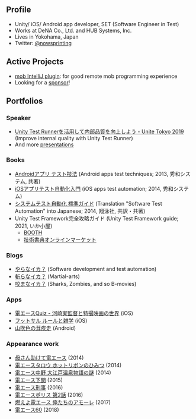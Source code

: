## Profile

- Unity/ iOS/ Android app developer, SET (Software Engineer in Test)
- Works at DeNA Co., Ltd. and HUB Systems, Inc.
- Lives in Yokohama, Japan
- Twitter: [@nowsprinting](https://twitter.com/nowsprinting)


## Active Projects

- [mob IntelliJ plugin](https://github.com/remotemobprogramming/intellij-mob): for good remote mob programming experience
- Looking for a [sponsor](https://github.com/sponsors/nowsprinting)!


## Portfolios

### Speaker

- [Unity Test Runnerを活用して内部品質を向上しよう - Unite Tokyo 2019](https://learning.unity3d.jp/3300/) (Improve internal quality with Unity Test Runner)
- And more [presentations](https://www.slideshare.net/nowsprinting/presentations)

### Books

- [Androidアプリ テスト技法](https://amzn.to/3bKFSeh) (Android apps test techniques; 2013, 秀和システム, 共著)
- [iOSアプリテスト自動化入門](https://amzn.to/2X8VUt2) (iOS apps test automation; 2014, 秀和システム)
- [システムテスト自動化 標準ガイド](https://amzn.to/2XkTZlo) (Translation "Software Test Automation" into Japanese; 2014, 翔泳社, 共訳・共著)
- Unity Test Framework完全攻略ガイド (Unity Test Framework guide; 2021, いか小屋)
    - [BOOTH](https://ikagoya.booth.pm/items/3139036)
    - [技術書典オンラインマーケット](https://techbookfest.org/product/5936401533108224?productVariantID=5204487432044544)

### Blogs

- [やらなイカ？](https://www.nowsprinting.com/) (Software development and test automation)
- [斬らなイカ？](https://martial-arts.nowsprinting.com/) (Martial-arts)
- [咬まなイカ？](https://same.nowsprinting.com/) (Sharks, Zombies, and so B-movies)

### Apps

- [電エースQuiz - 河崎実監督と特撮映画の世界](https://apps.apple.com/jp/app/id528698814) (iOS)
- [フットサル ルールと雑学](https://apps.apple.com/jp/app/id512031516) (iOS)
- [山吹色の茸疾走](https://play.google.com/store/apps/details?id=com.nowsprinting.sunlightyellowmushroom) (Android)

### Appearance work

- [母さん助けて電エース](https://amzn.to/2wqri92) (2014)
- [電エースタロウ ホットリボンのひみつ](https://amzn.to/2BWzN1x) (2014)
- [電エース中野 大江戸温泉物語の謎](https://amzn.to/2PKVggM) (2014)
- [電エース下関](https://amzn.to/2LBcD0e) (2015)
- [電エース刑事](https://amzn.to/2MVrI1o) (2016)
- [電エースポリス 第2話](https://www.youtube.com/watch?v=BMGmFhI_gh8) (2016)
- [燃えよ電エース 俺たちのアモーレ](http://amzn.to/2pnEcDG) (2017)
- [電エース60](https://amzn.to/2Pcqnkg) (2018)